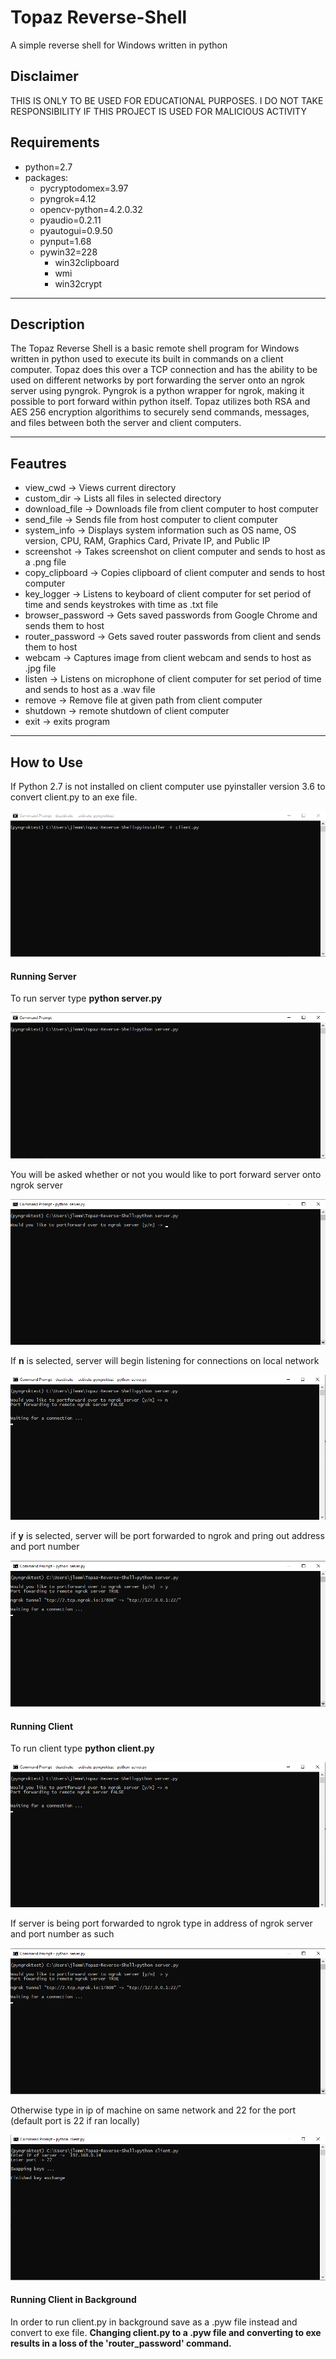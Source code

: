 # Topaz Reverse-Shell


A simple reverse shell for Windows written in python

## Disclaimer 

THIS IS ONLY TO BE USED FOR EDUCATIONAL PURPOSES. I DO NOT TAKE RESPONSIBILITY IF THIS PROJECT IS USED FOR MALICIOUS ACTIVITY

## Requirements

- python=2.7
- packages: 
  - pycryptodomex=3.97
  - pyngrok=4.12
  - opencv-python=4.2.0.32
  - pyaudio=0.2.11
  - pyautogui=0.9.50
  - pynput=1.68
  - pywin32=228
    - win32clipboard
    - wmi
    - win32crypt

---

## Description
The Topaz Reverse Shell is a basic remote shell program for Windows written in python used to execute its built in commands on a client computer. Topaz does this over a TCP connection and has the ability to be used on different networks by port forwarding the server onto an ngrok server using pyngrok. Pyngrok is a python wrapper for ngrok, making it possible to port forward within python itself. Topaz utilizes both RSA and AES 256 encryption algorithims to securely send commands, messages, and files between both the server and client computers.

---

## Feautres
- view_cwd -> Views current directory 
- custom_dir -> Lists all files in selected directory 
- download_file -> Downloads file from client computer to host computer
- send_file -> Sends file from host computer to client computer
- system_info -> Displays system information such as OS name, OS version, CPU, RAM, Graphics Card, Private IP, and Public IP
- screenshot -> Takes screenshot on client computer and sends to host as a .png file
- copy_clipboard -> Copies clipboard of client computer and sends to host computer
- key_logger -> Listens to keyboard of client computer for set period of time and sends keystrokes with time as .txt file
- browser_password -> Gets saved passwords from Google Chrome and sends them to host
- router_password -> Gets saved router passwords from client and sends them to host
- webcam -> Captures image from client webcam and sends to host as .jpg file
- listen -> Listens on microphone of client computer for set period of time and sends to host as a .wav file
- remove -> Remove file at given path from client computer
- shutdown -> remote shutdown of client computer
- exit -> exits program

---


## How to Use

If Python 2.7 is not installed on client computer use pyinstaller version 3.6 to convert client.py to an exe file. 

![Converting client.py to exe file](/pictures/screenshot0.png)


#### Running Server 

To run server type **python server.py**

![Running server.py](/pictures/screenshot4.png)

You will be asked whether or not you would like to port forward server onto ngrok server 

![Prompt to port forward to ngrok](/pictures/screenshot5.png)

If **n** is selected, server will begin listening for connections on local network 

![Listening on local network](/pictures/screenshot1.png)

if **y** is selected, server will be port forwarded to ngrok and pring out address and port number

![Server listening on ngrok server](/pictures/screenshot8.png)




#### Running Client

To run client type **python client.py** 

![Running client.py](/pictures/screenshot1.png)

If server is being port forwarded to ngrok type in address of ngrok server and port number as such

![Connecting client.py to ngrok server](/pictures/screenshot8.png)

Otherwise type in ip of machine on same network and 22 for the port (default port is 22 if ran locally)

![Connecting to client.py within same network](/pictures/screenshot2.png)



#### Running Client in Background 

In order to run client.py in background save as a .pyw file instead and convert to exe file. **Changing client.py to a .pyw file and converting to exe results in a loss of the 'router_password' command.**


